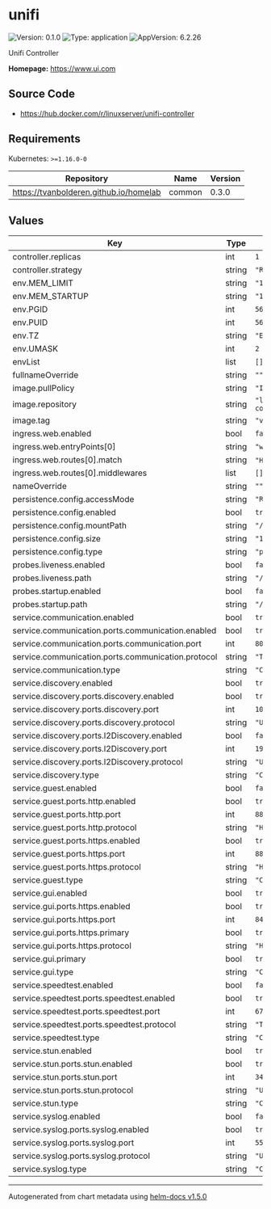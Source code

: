 # unifi

![Version: 0.1.0](https://img.shields.io/badge/Version-0.1.0-informational?style=flat-square) ![Type: application](https://img.shields.io/badge/Type-application-informational?style=flat-square) ![AppVersion: 6.2.26](https://img.shields.io/badge/AppVersion-6.2.26-informational?style=flat-square)

Unifi Controller

**Homepage:** <https://www.ui.com>

## Source Code

* <https://hub.docker.com/r/linuxserver/unifi-controller>

## Requirements

Kubernetes: `>=1.16.0-0`

| Repository | Name | Version |
|------------|------|---------|
| https://tvanbolderen.github.io/homelab | common | 0.3.0 |

## Values

| Key | Type | Default | Description |
|-----|------|---------|-------------|
| controller.replicas | int | `1` |  |
| controller.strategy | string | `"Recreate"` |  |
| env.MEM_LIMIT | string | `"1024M"` |  |
| env.MEM_STARTUP | string | `"1024M"` |  |
| env.PGID | int | `568` |  |
| env.PUID | int | `568` |  |
| env.TZ | string | `"Etc/UTC"` |  |
| env.UMASK | int | `2` |  |
| envList | list | `[]` |  |
| fullnameOverride | string | `""` |  |
| image.pullPolicy | string | `"IfNotPresent"` |  |
| image.repository | string | `"linuxserver/unifi-controller"` |  |
| image.tag | string | `"version-6.2.26"` |  |
| ingress.web.enabled | bool | `false` |  |
| ingress.web.entryPoints[0] | string | `"websecure"` |  |
| ingress.web.routes[0].match | string | `"Host(`test.example.com`)"` |  |
| ingress.web.routes[0].middlewares | list | `[]` |  |
| nameOverride | string | `""` |  |
| persistence.config.accessMode | string | `"ReadWriteOnce"` |  |
| persistence.config.enabled | bool | `true` |  |
| persistence.config.mountPath | string | `"/config"` |  |
| persistence.config.size | string | `"1Gi"` |  |
| persistence.config.type | string | `"pvc"` |  |
| probes.liveness.enabled | bool | `false` |  |
| probes.liveness.path | string | `"/"` |  |
| probes.startup.enabled | bool | `false` |  |
| probes.startup.path | string | `"/"` |  |
| service.communication.enabled | bool | `true` |  |
| service.communication.ports.communication.enabled | bool | `true` |  |
| service.communication.ports.communication.port | int | `8080` |  |
| service.communication.ports.communication.protocol | string | `"TCP"` |  |
| service.communication.type | string | `"ClusterIP"` |  |
| service.discovery.enabled | bool | `true` |  |
| service.discovery.ports.discovery.enabled | bool | `true` |  |
| service.discovery.ports.discovery.port | int | `10001` |  |
| service.discovery.ports.discovery.protocol | string | `"UDP"` |  |
| service.discovery.ports.l2Discovery.enabled | bool | `false` |  |
| service.discovery.ports.l2Discovery.port | int | `1900` |  |
| service.discovery.ports.l2Discovery.protocol | string | `"UDP"` |  |
| service.discovery.type | string | `"ClusterIP"` |  |
| service.guest.enabled | bool | `false` |  |
| service.guest.ports.http.enabled | bool | `true` |  |
| service.guest.ports.http.port | int | `8880` |  |
| service.guest.ports.http.protocol | string | `"HTTP"` |  |
| service.guest.ports.https.enabled | bool | `true` |  |
| service.guest.ports.https.port | int | `8843` |  |
| service.guest.ports.https.protocol | string | `"HTTPS"` |  |
| service.guest.type | string | `"ClusterIP"` |  |
| service.gui.enabled | bool | `true` |  |
| service.gui.ports.https.enabled | bool | `true` |  |
| service.gui.ports.https.port | int | `8443` |  |
| service.gui.ports.https.primary | bool | `true` |  |
| service.gui.ports.https.protocol | string | `"HTTPS"` |  |
| service.gui.primary | bool | `true` |  |
| service.gui.type | string | `"ClusterIP"` |  |
| service.speedtest.enabled | bool | `false` |  |
| service.speedtest.ports.speedtest.enabled | bool | `true` |  |
| service.speedtest.ports.speedtest.port | int | `6789` |  |
| service.speedtest.ports.speedtest.protocol | string | `"TCP"` |  |
| service.speedtest.type | string | `"ClusterIP"` |  |
| service.stun.enabled | bool | `true` |  |
| service.stun.ports.stun.enabled | bool | `true` |  |
| service.stun.ports.stun.port | int | `3478` |  |
| service.stun.ports.stun.protocol | string | `"UDP"` |  |
| service.stun.type | string | `"ClusterIP"` |  |
| service.syslog.enabled | bool | `false` |  |
| service.syslog.ports.syslog.enabled | bool | `true` |  |
| service.syslog.ports.syslog.port | int | `5514` |  |
| service.syslog.ports.syslog.protocol | string | `"UDP"` |  |
| service.syslog.type | string | `"ClusterIP"` |  |

----------------------------------------------
Autogenerated from chart metadata using [helm-docs v1.5.0](https://github.com/norwoodj/helm-docs/releases/v1.5.0)
